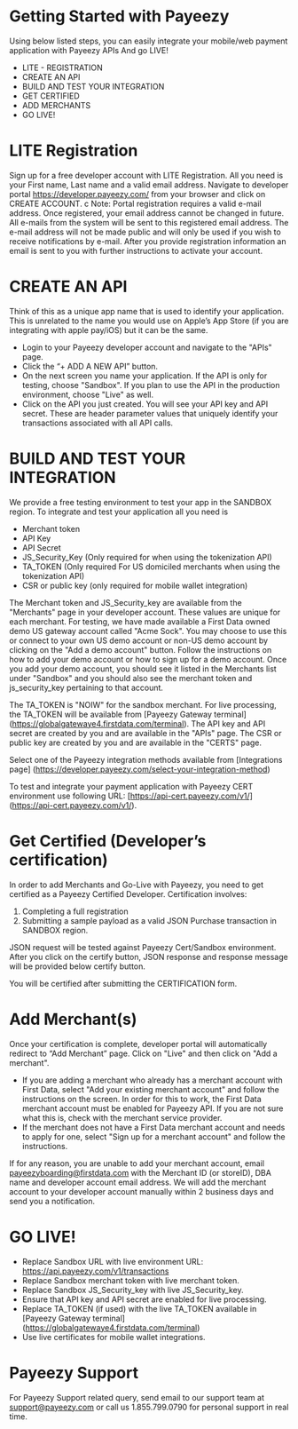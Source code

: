 # Getting Started with Payeezy
Using below listed steps, you can easily integrate your mobile/web payment application with Payeezy APIs 
And go LIVE!
* LITE - REGISTRATION  
* CREATE AN API
* BUILD AND TEST YOUR INTEGRATION
* GET CERTIFIED
* ADD MERCHANTS 
* GO LIVE!

# LITE Registration
Sign up for a free developer account with LITE Registration. All you need is your First name, Last name and a valid email address. Navigate to developer portal https://developer.payeezy.com/ from your browser and click on CREATE ACCOUNT.
c
Note: Portal registration requires a valid e-mail address. Once registered, your email address cannot be changed in future. All e-mails from the system will be sent to this registered email address. The e-mail address will not be made public and will only be used if you wish to receive notifications by e-mail. After you provide registration information an email is sent to you with further instructions to activate your account.

# CREATE AN API
Think of this as a unique app name that is used to identify your application. This is unrelated to the name you would use on Apple’s App Store (if you are integrating with apple pay/iOS) but it can be the same. 

* Login to your Payeezy developer account and navigate to the "APIs" page.
* Click the “+ ADD A NEW API” button. 
* On the next screen you name your application. If the API is only for testing, choose "Sandbox". If you plan to use the API in the production environment, choose "Live" as well.
* Click on the API you just created. You will see your API key and API secret. These are header parameter values that uniquely identify your transactions associated with all API calls.

# BUILD AND TEST YOUR INTEGRATION
We provide a free testing environment to test your app in the SANDBOX region. To integrate and test your application all you need is 
* Merchant token
* API Key
* API Secret
* JS_Security_Key (Only required for when using the tokenization API)
* TA_TOKEN (Only required For US domiciled merchants when using the tokenization API)
* CSR or public key (only required for mobile wallet integration)

The Merchant token and JS_Security_key are available from the "Merchants" page in your developer account. These values are unique for each merchant. For testing, we have made available a First Data owned demo US gateway account called "Acme Sock". You may choose to use this or connect to your own US demo account or non-US demo account by clicking on the "Add a demo account" button. Follow the instructions on how to add your demo account or how to sign up for a demo account. Once you add your demo account, you should see it listed in the Merchants list under "Sandbox" and you should also see the merchant token and js_security_key pertaining to that account. 

The TA_TOKEN is "NOIW" for the sandbox merchant. For live processing, the TA_TOKEN will be available from [Payeezy Gateway terminal] (https://globalgatewaye4.firstdata.com/terminal).
The API key and API secret are created by you and are available in the "APIs" page.
The CSR or public key are created by you and are available in the "CERTS" page.

Select one of the Payeezy integration methods available from [Integrations page] (https://developer.payeezy.com/select-your-integration-method)

To test and integrate your payment application with Payeezy CERT environment use following URL: [https://api-cert.payeezy.com/v1/]
(https://api-cert.payeezy.com/v1/).

# Get Certified (Developer’s certification)
In order to add Merchants and Go-Live with Payeezy, you need to get certified as a Payeezy Certified Developer. Certification involves:
1. Completing a full registration
2. Submitting a sample payload as a valid JSON Purchase transaction in SANDBOX region. 

JSON request will be tested against Payeezy Cert/Sandbox environment. After you click on the certify button, JSON response and response message will be provided below certify button.  

You will be certified after submitting the CERTIFICATION form. 


# Add Merchant(s)
Once your certification is complete, developer portal will automatically redirect to “Add Merchant” page. Click on "Live" and then click on "Add a merchant". 
* If you are adding a merchant who already has a merchant account with First Data, select "Add your existing merchant account" and follow the instructions on the screen. In order for this to work, the First Data merchant account must be enabled for Payeezy API. If you are not sure what this is, check with the merchant service provider.
* If the merchant does not have a First Data merchant account and needs to apply for one, select "Sign up for a merchant account" and follow the instructions.

If for any reason, you are unable to add your merchant account, email payeezyboarding@firstdata.com with the Merchant ID (or storeID), DBA name and developer account email address. We will add the merchant account to your developer account manually within 2 business days and send you a notification. 

# GO LIVE!
* Replace Sandbox URL with live environment URL: https://api.payeezy.com/v1/transactions
* Replace Sandbox merchant token with live merchant token.
* Replace Sandbox JS_Security_key with live JS_Security_key.
* Ensure that API key and API secret are enabled for live processing.
* Replace TA_TOKEN (if used) with the live TA_TOKEN available in [Payeezy Gateway terminal] (https://globalgatewaye4.firstdata.com/terminal)
* Use live certificates for mobile wallet integrations. 


# Payeezy Support
For Payeezy Support related query, send email to our support team at support@payeezy.com or call us 1.855.799.0790 for personal support in real time.
